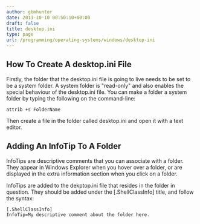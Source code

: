 ```yaml
---
author: gbmhunter
date: 2013-10-10 00:50:10+00:00
draft: false
title: desktop.ini
type: page
url: /programming/operating-systems/windows/desktop-ini
---
```


## How To Create A desktop.ini File

Firstly, the folder that the desktop.ini file is going to live needs to be set to be a system folder. A system folder is "read-only" and also enables the special behaviour of the desktop.ini file. You can make a folder a system folder by typing the following on the command-line:

```    
attrib +s FolderName
```

Then create a file in the folder called desktop.ini and open it with a text editor.


## Adding An InfoTip To A Folder


InfoTips are descriptive comments that you can associate with a folder. They appear in Windows Explorer when you hover over a folder, or are displayed in the extra information section when you click on a folder.

InfoTips are added to the dekptop.ini file that resides in the folder in question. They should be added under the [.ShellClassInfo] title, and follow the syntax:

``` 
[.ShellClassInfo]
InfoTip=My descriptive comment about the folder here.
```
